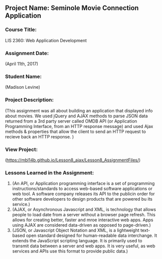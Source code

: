 ## Project Name:  Seminole Movie Connection Application

### Course Title:
LIS 2360:  Web Application Development

### Assignment Date:  
(April 11th, 2017)

### Student Name:  
(Madison Levine)

### Project Description:
(This assignment was all about building an application that displayed info about movies. We used jQuery and AJAX methods to parse JSON data returned from a 3rd party server called OMDB API (or Application Programming Interface, from an HTTP response message)  and used Ajax methods & properties that allow the client to send an HTTP request to recieve back an HTTP response. )

### View Project:
(https://mbl14b.github.io/Lesson8_ajax/Lesson8_AssignmentFiles/)

### Lessons Learned in the Assignment:
1. (An API, or Application programming interface is a set of programming instructions/standards to access web-based software applications or web tool. A software company releases its API to the publicin order for other software developers to design products that are powered bu its service.)
2. (AJAX, or Asynchronous Javascript and XML, is technology that allows people to load date from a server without a browser page refresh. This allows for creating better, faster and mroe interactive web apps. Apps using AJAX are considered data-driven as opposed to page-driven.)
3. (JSON, or Javascript Object Notation and XML, is a lightweight text-based open standard designed for human-readable data interchange. It extends the JavaScript scripting language. It is primarily used to transmit data between a server and web apps. It is very useful, as web services and APIs use this format to provide public data.)
